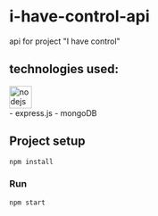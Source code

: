 # i-have-control-api
api for project "I have control" 

## technologies used:
<div id="techs">
    <img src="https://cdn.jsdelivr.net/gh/devicons/devicon/icons/nodejs/nodejs-original.svg" title="nodejs" width="40" height="40"/>
</div>
- express.js
- mongoDB

## Project setup
```
npm install
```

### Run
```
npm start
```